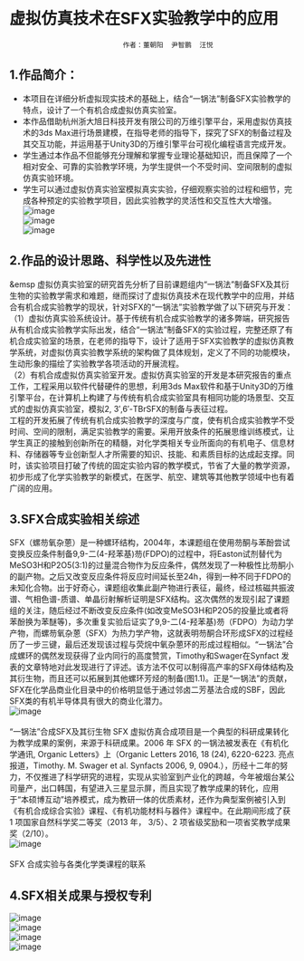 # 虚拟仿真技术在SFX实验教学中的应用
                                作者：董朝阳  尹智鹏  汪悦
## 1.作品简介：<br/>
   * 本项目在详细分析虚拟现实技术的基础上，结合“一锅法”制备SFX实验教学的特点，设计了一个有机合成虚拟仿真实验室。<br/>
   * 本作品借助杭州浙大旭日科技开发有限公司的万维引擎平台，采用虚拟仿真技术的3ds Max进行场景建模，在指导老师的指导下，探究了SFX的制备过程及其交互功能，并运用基于Unity3D的万维引擎平台可视化编程语言完成开发。<br/>
   * 学生通过本作品不但能够充分理解和掌握专业理论基础知识，而且保障了一个相对安全、可靠的实验教学环境，为学生提供一个不受时间、空间限制的虚拟仿真实验环境。<br/>
   * 学生可以通过虚拟仿真实验室模拟真实实验，仔细观察实验的过程和细节，完成各种预定的实验教学项目，因此实验教学的灵活性和交互性大大增强。<br/>
   ![image](https://raw.githubusercontent.com/dcy1995/dcy/master/2.png)<br/> 
   ![image](https://raw.githubusercontent.com/dcy1995/dcy/master/1.png)<br/>
   ![image](https://raw.githubusercontent.com/dcy1995/dcy/master/3.jpg)<br/>
## 2.作品的设计思路、科学性以及先进性<br/>
&emsp 虚拟仿真实验室的研究首先分析了目前课题组内“一锅法”制备SFX及其衍生物的实验教学需求和难题，继而探讨了虚拟仿真技术在现代教学中的应用，并结合有机合成实验教学的现状，针对SFX的“一锅法”实验教学做了以下研究与开发：<br/>
（1）虚拟仿真实验系统设计。基于传统有机合成实验教学的诸多弊端，研究报告从有机合成实验教学实际出发，结合“一锅法”制备SFX的实验过程，完整还原了有机合成实验室的场景，在老师的指导下，设计了适用于SFX实验教学的虚拟仿真教学系统，对虚拟仿真实验教学系统的架构做了具体规划，定义了不同的功能模块，生动形象的描绘了实验教学各项活动的开展流程。<br/>
（2）有机合成虚拟仿真实验室开发。虚拟仿真实验室的开发是本研究报告的重点工作，工程采用以软件代替硬件的思想，利用3ds Max软件和基于Unity3D的万维引擎平台，在计算机上构建了与传统有机合成实验室具有相同功能的场景型、交互式的虚拟仿真实验室，模拟2, 3′,6′-TBrSFX的制备与表征过程。<br/>
   工程的开发拓展了传统有机合成实验教学的深度与广度，使有机合成实验教学不受时间、空间的限制，满足实验教学的需要。采用开放条件的拓展思维训练模式，让学生真正的接触到创新所在的精髓，对化学类相关专业所面向的有机电子、信息材料、存储器等专业创新型人才所需要的知识、技能、和素质目标的达成起支撑。同时，该实验项目打破了传统的固定实验内容的教学模式，节省了大量的教学资源，初步形成了化学实验教学的新模式，在医学、航空、建筑等其他教学领域中也有着广阔的应用。<br/>
## 3.SFX合成实验相关综述<br/>
   SFX（螺芴氧杂蒽）是一种螺环结构，2004年，本课题组在使用芴酮与苯酚尝试变换反应条件制备9,9-二(4-羟苯基)芴(FDPO)的过程中，将Easton试剂替代为MeSO3H和P2O5(3:1)的过量混合物作为反应条件，偶然发现了一种极性比芴酮小的副产物。之后又改变反应条件将反应时间延长至24h，得到一种不同于FDPO的未知化合物。出于好奇心，课题组收集此副产物进行表征，最终，经过核磁共振波谱、气相色谱-质谱、单晶衍射解析证明是SFX结构。这次偶然的发现引起了课题组的关注，随后经过不断改变反应条件(如改变MeSO3H和P2O5的投量比或者将苯酚换为苯醚等)，多次重复实验后证实了9,9-二(4-羟苯基)芴（FDPO）为动力学产物，而螺芴氧杂蒽（SFX）为热力学产物，这就表明芴酮合环形成SFX的过程经历了一步三键，最后还发现该过程与荧烷中氧杂蒽环的形成过程相似。“一锅法”合成螺环的偶然发现获得了业内同行的高度赞赏，Timothy和Swager在Synfact 发表的文章特地对此发现进行了评述。该方法不仅可以制得高产率的SFX母体结构及其衍生物，而且还可以拓展到其他螺环芳烃的制备(图1.1)。正是“一锅法”的贡献，SFX在化学品商业化目录中的价格明显低于通过邻卤二芳基法合成的SBF，因此SFX类的有机半导体具有很大的商业化潜力。<br/>
   ![image](https://raw.githubusercontent.com/dcy1995/dcy/master/5.png)<br/>          
  “一锅法”合成SFX及其衍生物
   SFX 虚拟仿真合成项目是一个典型的科研成果转化为教学成果的案例，来源于科研成果。2006 年 SFX 的一锅法被发表在《有机化学通讯, Organic Letters》上（Organic Letters 2016, 18 (24), 6220-6223. 亮点报道，Timothy. M. Swager et al. Synfacts 2006, 9, 0904.），历经十二年的努力，不仅推进了科学研究的进程，实现从实验室到产业化的跨越，今年被烟台某公司量产，出口韩国，有望进入三星显示屏，而且实现了教学成果的转化，应用于“本硕博互动”培养模式，成为教研一体的优质素材，还作为典型案例被引入到《有机合成综合实验》课程、《有机功能材料与器件》课程中。在此期间形成了获 1 项国家自然科学奖二等奖（2013 年， 3/5）、2 项省级奖励和一项省奖教学成果奖（2/10）。<br/>
   ![image](https://raw.githubusercontent.com/dcy1995/dcy/master/4.png)<br/>        
  SFX 合成实验与各类化学类课程的联系
## 4.SFX相关成果与授权专利<br/>
   ![image](https://raw.githubusercontent.com/dcy1995/dcy/master/6.png)<br/> 
   ![image](https://raw.githubusercontent.com/dcy1995/dcy/master/7.png)<br/> 
   ![image](https://raw.githubusercontent.com/dcy1995/dcy/master/8.png)<br/>
   ![image](https://raw.githubusercontent.com/dcy1995/dcy/master/9.png)<br/> 
